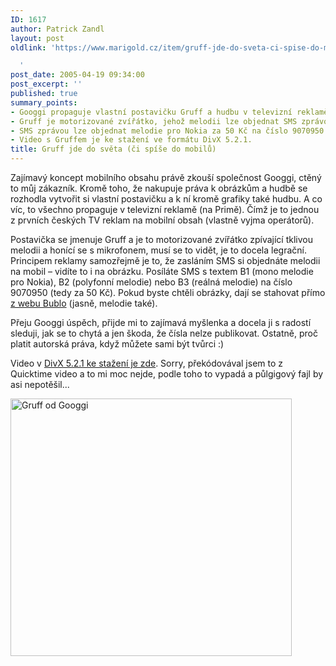 ```yaml
---
ID: 1617
author: Patrick Zandl
layout: post
oldlink: 'https://www.marigold.cz/item/gruff-jde-do-sveta-ci-spise-do-mobilu

  '
post_date: 2005-04-19 09:34:00
post_excerpt: ''
published: true
summary_points:
- Googgi propaguje vlastní postavičku Gruff a hudbu v televizní reklamě na Primě.
- Gruff je motorizované zvířátko, jehož melodii lze objednat SMS zprávou.
- SMS zprávou lze objednat melodie pro Nokia za 50 Kč na číslo 9070950.
- Video s Gruffem je ke stažení ve formátu DivX 5.2.1.
title: Gruff jde do světa (či spíše do mobilů)
---
```


<p>Zajímavý koncept mobilního obsahu právě zkouší společnost Googgi, ctěný to můj zákazník. Kromě toho, že nakupuje práva k obrázkům a hudbě se rozhodla vytvořit si vlastní postavičku a k ní kromě grafiky také hudbu. A co víc, to všechno propaguje v televizní reklamě (na Primě). Čímž je to jednou z prvních českých TV reklam na mobilní obsah (vlastně vyjma operátorů).</p>

<p>Postavička se jmenuje Gruff a je to motorizované zvířátko zpívající tklivou melodii a honící se s mikrofonem, musí se to vidět, je to docela legrační. Principem reklamy samozřejmě je to, že zasláním SMS si objednáte melodii na mobil – vidíte to i  na obrázku. Posíláte SMS s textem B1 (mono melodie pro Nokia), B2 (polyfonní melodie) nebo B3 (reálná melodie) na číslo 9070950 (tedy za 50 Kč). Pokud byste chtěli obrázky, dají se stahovat přímo <a href="http://www.bublo.com/index.php?page=Combined&amp;group=orange&amp;nazev=Ruslana&amp;categ=stars&amp;subcat=278">z webu Bublo</a> (jasně, melodie také).</p>

<p>Přeju Googgi úspěch, přijde mi to zajímavá myšlenka a docela ji s radostí sleduji, jak se to chytá a jen škoda, že čísla nelze publikovat. Ostatně, proč platit autorská práva, když můžete sami být tvůrci :)</p>

<p>Video v <a href="/download/gruff.avi">DivX 5.2.1 ke stažení je zde</a>. Sorry, překódovával jsem to z Quicktime video a to mi moc nejde, podle toho to vypadá a půlgigový fajl by asi nepotěšil...</p>

<p><img src="/wp-content/uploads/20050419-gruff.png" alt="Gruff od Googgi" width="450" height="412" />
</p>